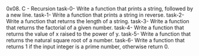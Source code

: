 0x08. C - Recursion
task-0- Write a function that prints a string, followed by a new line.
task-1- Write a function that prints a string in reverse.
task-2- Write a function that returns the length of a string.
task-3- Write a function that returns the factorial of a given number.
task-4- Write a function that returns the value of x raised to the power of y.
task-5- Write a function that returns the natural square root of a number.
task-6- Write a function that returns 1 if the input integer is a prime number, otherwise return 0.
